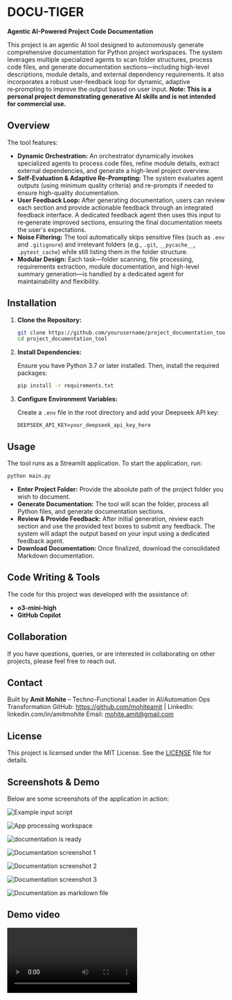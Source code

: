 # DOCU-TIGER

**Agentic AI-Powered Project Code Documentation**

This project is an agentic AI tool designed to autonomously generate comprehensive documentation for Python project workspaces. The system leverages multiple specialized agents to scan folder structures, process code files, and generate documentation sections—including high-level descriptions, module details, and external dependency requirements. It also incorporates a robust user-feedback loop for dynamic, adaptive re‑prompting to improve the output based on user input. **Note: This is a personal project demonstrating generative AI skills and is not intended for commercial use.**

## Overview

The tool features:
- **Dynamic Orchestration:** An orchestrator dynamically invokes specialized agents to process code files, refine module details, extract external dependencies, and generate a high-level project overview.
- **Self-Evaluation & Adaptive Re-Prompting:** The system evaluates agent outputs (using minimum quality criteria) and re-prompts if needed to ensure high-quality documentation.
- **User Feedback Loop:** After generating documentation, users can review each section and provide actionable feedback through an integrated feedback interface. A dedicated feedback agent then uses this input to re‑generate improved sections, ensuring the final documentation meets the user's expectations.
- **Noise Filtering:** The tool automatically skips sensitive files (such as `.env` and `.gitignore`) and irrelevant folders (e.g., `.git`, `__pycache__`, `.pytest_cache`) while still listing them in the folder structure.
- **Modular Design:** Each task—folder scanning, file processing, requirements extraction, module documentation, and high-level summary generation—is handled by a dedicated agent for maintainability and flexibility.

## Installation

1. **Clone the Repository:**

   ```bash
   git clone https://github.com/yourusername/project_documentation_tool.git
   cd project_documentation_tool
   ```

2. **Install Dependencies:**

   Ensure you have Python 3.7 or later installed. Then, install the required packages:

   ```bash
   pip install -r requirements.txt
   ```

3. **Configure Environment Variables:**

   Create a `.env` file in the root directory and add your Deepseek API key:

   ```env
   DEEPSEEK_API_KEY=your_deepseek_api_key_here
   ```

## Usage

The tool runs as a Streamlit application. To start the application, run:

```bash
python main.py
```

- **Enter Project Folder:** Provide the absolute path of the project folder you wish to document.
- **Generate Documentation:** The tool will scan the folder, process all Python files, and generate documentation sections.
- **Review & Provide Feedback:** After initial generation, review each section and use the provided text boxes to submit any feedback. The system will adapt the output based on your input using a dedicated feedback agent.
- **Download Documentation:** Once finalized, download the consolidated Markdown documentation.

## Code Writing & Tools

The code for this project was developed with the assistance of:
- **o3-mini-high**
- **GitHub Copilot**

## Collaboration

If you have questions, queries, or are interested in collaborating on other projects, please feel free to reach out.

## Contact

Built by **Amit Mohite** – Techno-Functional Leader in AI/Automation Ops Transformation
GitHub: https://github.com/mohiteamit | LinkedIn: linkedin.com/in/amitmohite
Email: [mohite.amit@gmail.com](mailto:mohite.amit@gmail.com)

## License

This project is licensed under the MIT License. See the [LICENSE](LICENSE) file for details.

## Screenshots & Demo

Below are some screenshots of the application in action:

![Example input script](images/example-script.png)

![App processing workspace](images/app-processing.png)

![documentation is ready](images/app-doc-ready.png)

![Documentation screenshot 1](images/app-doc-01.png)

![Documentation screenshot 2](images/app-doc-02.png)

![Documentation screenshot 3](images/app-doc-03.png)

![Documentation as markdown file](images/download-doc.png)


## Demo video
<video controls src="images/demo.mp4" title="Demo video"></video>
